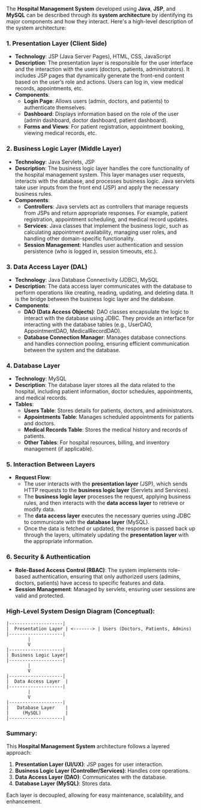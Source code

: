 The **Hospital Management System** developed using **Java**, **JSP**, and **MySQL** can be described through its **system architecture** by identifying its major components and how they interact. Here's a high-level description of the system architecture:

### 1. **Presentation Layer (Client Side)**
   - **Technology**: JSP (Java Server Pages), HTML, CSS, JavaScript
   - **Description**: 
     The presentation layer is responsible for the user interface and the interaction with the users (doctors, patients, administrators). It includes JSP pages that dynamically generate the front-end content based on the user’s role and actions. Users can log in, view medical records, appointments, etc.
   - **Components**:
     - **Login Page**: Allows users (admin, doctors, and patients) to authenticate themselves.
     - **Dashboard**: Displays information based on the role of the user (admin dashboard, doctor dashboard, patient dashboard).
     - **Forms and Views**: For patient registration, appointment booking, viewing medical records, etc.
   
### 2. **Business Logic Layer (Middle Layer)**
   - **Technology**: Java Servlets, JSP
   - **Description**: 
     The business logic layer handles the core functionality of the hospital management system. This layer manages user requests, interacts with the database, and processes business logic. Java servlets take user inputs from the front end (JSP) and apply the necessary business rules.
   - **Components**:
     - **Controllers**: Java servlets act as controllers that manage requests from JSPs and return appropriate responses. For example, patient registration, appointment scheduling, and medical record updates.
     - **Services**: Java classes that implement the business logic, such as calculating appointment availability, managing user roles, and handling other domain-specific functionality.
     - **Session Management**: Handles user authentication and session persistence (who is logged in, session timeouts, etc.).

### 3. **Data Access Layer (DAL)**
   - **Technology**: Java Database Connectivity (JDBC), MySQL
   - **Description**:
     The data access layer communicates with the database to perform operations like creating, reading, updating, and deleting data. It is the bridge between the business logic layer and the database.
   - **Components**:
     - **DAO (Data Access Objects)**: DAO classes encapsulate the logic to interact with the database using JDBC. They provide an interface for interacting with the database tables (e.g., UserDAO, AppointmentDAO, MedicalRecordDAO).
     - **Database Connection Manager**: Manages database connections and handles connection pooling, ensuring efficient communication between the system and the database.

### 4. **Database Layer**
   - **Technology**: MySQL
   - **Description**:
     The database layer stores all the data related to the hospital, including patient information, doctor schedules, appointments, and medical records.
   - **Tables**:
     - **Users Table**: Stores details for patients, doctors, and administrators.
     - **Appointments Table**: Manages scheduled appointments for patients and doctors.
     - **Medical Records Table**: Stores the medical history and records of patients.
     - **Other Tables**: For hospital resources, billing, and inventory management (if applicable).

### 5. **Interaction Between Layers**
   - **Request Flow**: 
     - The user interacts with the **presentation layer** (JSP), which sends HTTP requests to the **business logic layer** (Servlets and Services).
     - The **business logic layer** processes the request, applying business rules, and then interacts with the **data access layer** to retrieve or modify data.
     - The **data access layer** executes the necessary queries using JDBC to communicate with the **database layer** (MySQL).
     - Once the data is fetched or updated, the response is passed back up through the layers, ultimately updating the **presentation layer** with the appropriate information.
   
### 6. **Security & Authentication**
   - **Role-Based Access Control (RBAC)**: The system implements role-based authentication, ensuring that only authorized users (admins, doctors, patients) have access to specific features and data.
   - **Session Management**: Managed by servlets, ensuring user sessions are valid and protected.

### High-Level System Design Diagram (Conceptual):

```
|--------------------|
|  Presentation Layer | <-------> | Users (Doctors, Patients, Admins)
|--------------------|
        |
        V
|--------------------|
| Business Logic Layer|
|--------------------|
        |
        V
|--------------------|
|  Data Access Layer  |
|--------------------|
        |
        V
|--------------------|
|   Database Layer    |
|     (MySQL)         |
|--------------------|
```

### Summary:
This **Hospital Management System** architecture follows a layered approach:
1. **Presentation Layer (UI/UX)**: JSP pages for user interaction.
2. **Business Logic Layer (Controller/Services)**: Handles core operations.
3. **Data Access Layer (DAO)**: Communicates with the database.
4. **Database Layer (MySQL)**: Stores data.

Each layer is decoupled, allowing for easy maintenance, scalability, and enhancement.
